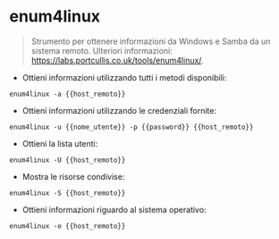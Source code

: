 # enum4linux

> Strumento per ottenere informazioni da Windows e Samba da un sistema remoto.
> Ulteriori informazioni: <https://labs.portcullis.co.uk/tools/enum4linux/>.

- Ottieni informazioni utilizzando tutti i metodi disponibili:

`enum4linux -a {{host_remoto}}`

- Ottieni informazioni utilizzando le credenziali fornite:

`enum4linux -u {{nome_utente}} -p {{password}} {{host_remoto}}`

- Ottieni la lista utenti:

`enum4linux -U {{host_remoto}}`

- Mostra le risorse condivise:

`enum4linux -S {{host_remoto}}`

- Ottieni informazioni riguardo al sistema operativo:

`enum4linux -o {{host_remoto}}`
